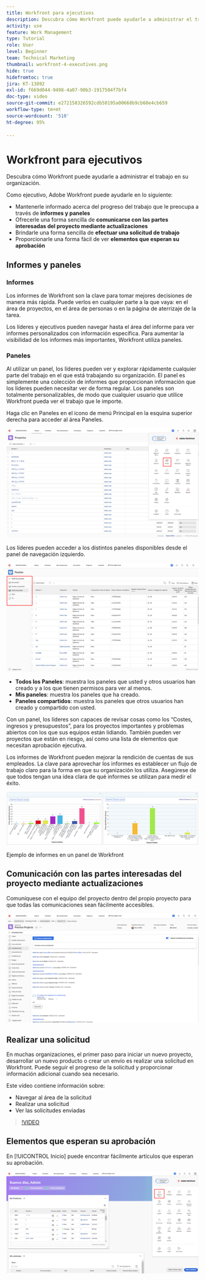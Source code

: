 ```yaml
---
title: Workfront para ejecutivos
description: Descubra cómo Workfront puede ayudarle a administrar el trabajo en su organización.
activity: use
feature: Work Management
type: Tutorial
role: User
level: Beginner
team: Technical Marketing
thumbnail: workfront-4-executives.png
hide: true
hidefromtoc: true
jira: KT-13892
exl-id: f669d044-9498-4a07-90b3-1917504f7bf4
doc-type: video
source-git-commit: e272158326592cdb50195a00668b9cb60e4cb659
workflow-type: tm+mt
source-wordcount: '510'
ht-degree: 95%

---
```


# Workfront para ejecutivos

Descubra cómo Workfront puede ayudarle a administrar el trabajo en su organización.

Como ejecutivo, Adobe Workfront puede ayudarle en lo siguiente:

* Mantenerle informado acerca del progreso del trabajo que le preocupa a través de **informes y paneles**
* Ofrecerle una forma sencilla de **comunicarse con las partes interesadas del proyecto mediante actualizaciones**
* Brindarle una forma sencilla de **efectuar una solicitud de trabajo**
* Proporcionarle una forma fácil de ver **elementos que esperan su aprobación**

## Informes y paneles

### Informes

Los informes de Workfront son la clave para tomar mejores decisiones de manera más rápida. Puede verlos en cualquier parte a la que vaya: en el área de proyectos, en el área de personas o en la página de aterrizaje de la tarea.

Los líderes y ejecutivos pueden navegar hasta el área del informe para ver informes personalizados con información específica. Para aumentar la visibilidad de los informes más importantes, Workfront utiliza paneles.

### Paneles

Al utilizar un panel, los líderes pueden ver y explorar rápidamente cualquier parte del trabajo en el que está trabajando su organización. El panel es simplemente una colección de informes que proporcionan información que los líderes pueden necesitar ver de forma regular. Los paneles son totalmente personalizables, de modo que cualquier usuario que utilice Workfront pueda ver el trabajo que le importe.

Haga clic en Paneles en el icono de menú Principal en la esquina superior derecha para acceder al área Paneles.

![Imagen de la opción Paneles en el menú principal](assets/workfront-4-executives-1.png)

Los líderes pueden acceder a los distintos paneles disponibles desde el panel de navegación izquierdo.

![Una imagen de la página Paneles](assets/workfront-4-executives-2.png)

* **Todos los Paneles**: muestra los paneles que usted y otros usuarios han creado y a los que tienen permisos para ver al menos.
* **Mis paneles**: muestra los paneles que ha creado.
* **Paneles compartidos**: muestra los paneles que otros usuarios han creado y compartido con usted.

Con un panel, los líderes son capaces de revisar cosas como los “Costes, ingresos y presupuestos”, para los proyectos importantes y problemas abiertos con los que sus equipos están lidiando. También pueden ver proyectos que están en riesgo, así como una lista de elementos que necesitan aprobación ejecutiva.

Los informes de Workfront pueden mejorar la rendición de cuentas de sus empleados. La clave para aprovechar los informes es establecer un flujo de trabajo claro para la forma en que su organización los utiliza. Asegúrese de que todos tengan una idea clara de qué informes se utilizan para medir el éxito.

![Ejemplo de informes en un panel de Workfront ](assets/workfront-4-executives-3.png)

Ejemplo de informes en un panel de Workfront

## Comunicación con las partes interesadas del proyecto mediante actualizaciones

Comuníquese con el equipo del proyecto dentro del propio proyecto para que todas las comunicaciones sean fácilmente accesibles.

![Una imagen de la página Actualizaciones](assets/workfront-4-executives-4.png)


## Realizar una solicitud

En muchas organizaciones, el primer paso para iniciar un nuevo proyecto, desarrollar un nuevo producto o crear un envío es realizar una solicitud en Workfront. Puede seguir el progreso de la solicitud y proporcionar información adicional cuando sea necesario.

Este vídeo contiene información sobre:

* Navegar al área de la solicitud
* Realizar una solicitud
* Ver las solicitudes enviadas

>[!VIDEO](https://video.tv.adobe.com/v/336092/?quality=12&learn=on)

## Elementos que esperan su aprobación

En [!UICONTROL Inicio] puede encontrar fácilmente artículos que esperan su aprobación.

![Una imagen de la página de inicio](assets/workfront-4-executives-5.png)

